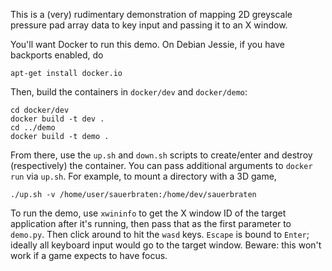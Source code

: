 This is a (very) rudimentary demonstration of mapping 2D greyscale pressure pad
array data to key input and passing it to an X window.

You'll want Docker to run this demo. On Debian Jessie, if you have backports
enabled, do

	apt-get install docker.io

Then, build the containers in `docker/dev` and `docker/demo`:

	cd docker/dev
	docker build -t dev .
	cd ../demo
	docker build -t demo .

From there, use the `up.sh` and `down.sh` scripts to create/enter and destroy
(respectively) the container. You can pass additional arguments to `docker run`
via `up.sh`. For example, to mount a directory with a 3D game,

	./up.sh -v /home/user/sauerbraten:/home/dev/sauerbraten

To run the demo, use `xwininfo` to get the X window ID of the target
application after it's running, then pass that as the first parameter to
`demo.py`. Then click around to hit the `wasd` keys. `Escape` is bound to
`Enter`; ideally all keyboard input would go to the target window. Beware: this
won't work if a game expects to have focus.
